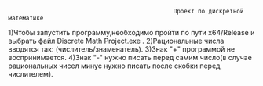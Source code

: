                                                    Проект по дискретной математике

1)Чтобы запустить программу,необходимо пройти по пути x64/Release и выбрать файл Discrete Math Project.exe .
2)Рациональные числа вводятся так: (числитель/знаменатель).
3)Знак "+" программой не воспринимается.
4)Знак "-" нужно писать перед самим число(в случае рациональных чисел минус нужно писать после скобки перед числителем).
